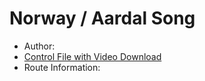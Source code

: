 # Norway / Aardal Song

  * Author: 
  * [Control File with Video Download](NO_Tau_Control.zip)
  * Route Information: 